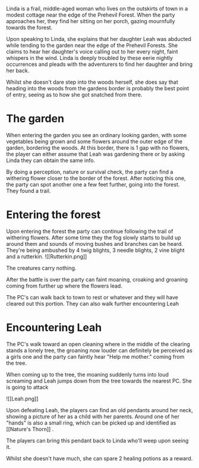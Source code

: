 Linda is a frail, middle-aged woman who lives on the outskirts of town in a modest cottage near the edge of the Prehevil Forest. When the party approaches her, they find her sitting on her porch, gazing mournfully towards the forest.

Upon speaking to Linda, she explains that her daughter Leah was abducted while tending to the garden near the edge of the Prehevil Forests. She claims to hear her daughter's voice calling out to her every night, faint whispers in the wind. Linda is deeply troubled by these eerie nightly occurrences and pleads with the adventurers to find her daughter and bring her back. 

Whilst she doesn't dare step into the woods herself, she does say that heading into the woods from the gardens border is probably the best point of entry, seeing as to how she got snatched from there.




# The garden 
When entering the garden you see an ordinary looking garden, with some vegetables being grown and some flowers around the outer edge of the garden, bordering the woods.
At this border, there is 1 gap with no flowers, the player can either assume that Leah was gardening there or by asking Linda they can obtain the same info. 

By doing a perception, nature or survival check, the party can find a withering flower closer to the border of the forest. After noticing this one, the party can spot another one a few feet further, going into the forest.
They found a trail. 





# Entering the forest
Upon entering the forest the party can continue following the trail of withering flowers. After some time they the fog slowly starts to build up around them and sounds of moving bushes and branches can be heard. They're being ambushed by 4 twig blights, 3 needle blights, 2 vine blight and a rutterkin.
![[Rutterkin.png]]



The creatures carry nothing.

After the battle is over the party can faint moaning, croaking and groaning coming from further up where the flowers lead.


The PC's can walk back to town to rest or whatever and they will have cleared out this portion. They can also walk further encountering Leah






# Encountering Leah
The PC's walk toward an open cleaning where in the middle of the clearing stands a lonely tree, the groaning now louder can definitely be perceived as a girls one and the party can faintly hear "Help me mother." coming from the tree. 

When coming up to the tree, the moaning suddenly turns into loud screaming and Leah jumps down from the tree towards the nearest PC. She is going to attack

![[Leah.png]]


Upon defeating Leah, the players can find an old pendants around her neck, showing a picture of her as a child with her parents. Around one of her "hands" is also a small ring, which can be picked up and identified as [[Nature's Thorn]] .

The players can bring this pendant back to Linda who'll weep upon seeing it.


Whilst she doesn't have much, she can spare 2 healing potions as a reward.